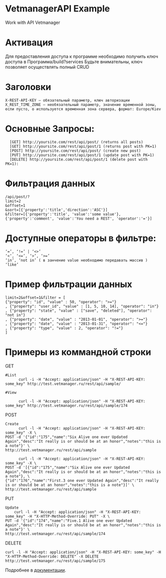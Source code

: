 # VetmanagerAPI Example
Work with API Vetmanager

Активация
=========
Для предоставления доступа к программе необходимо получить ключ доступа в Программа/build?services Будьте внимательны, ключ позволяет осуществлять полный CRUD

Заголовки
=========
    X-REST-API-KEY — обязательный параметр, ключ авторизации
    X_REST_TIME_ZONE — необязательный параметр, значение временной зоны, если пусто, о используется временная зона сервера, формат: Europe/Kiev

Основные Запросы:
================
      [GET] http://yoursite.com/rest/api/post/ (returns all posts) 
      [GET] http://yoursite.com/rest/api/post/1 (returns post with PK=1) 
      [POST] http://yoursite.com/rest/api/post/ (create new post) 
      [PUT] http://yoursite.com/rest/api/post/1 (update post with PK=1) 
      [DELETE] http://yoursite.com/rest/api/post/1 (delete post with PK=1):

# Фильтрация данных
    /api/post/?
    limit=2
    &offset=1
    &sort=[{'property':'title','direction':'ASC'}]
    &filter=[{'property':'title', 'value':'some value'},{'property':'comment', 'value':'You need a REST', 'operator':'='}]
    
Доступные операторы в фильтре:
=============
    
    ‘=’, ‘!=’ | ‘<>’
    ‘<‘, ‘<=’, ‘>’, ‘>=’
    ‘in’, ‘not in’ ( в занчение value необходимо передавать массив )
    ‘like’
    
Пример фильтрации данных
=============
    limit=2&offset=1&filter = [
    {"property": "id", "value" : 50, "operator": ">="}
    , {"property": "user_id", "value" : [1, 5, 10, 14], "operator": "in"}
    , {"property": "state", "value" : ["save", "deleted"], "operator": "not in"}
    , {"property": "date", "value" : "2013-01-01", "operator": ">="}
    , {"property": "date", "value" : "2013-01-31", "operator": "<="}
    , {"property": "type", "value" : 2, "operator": "!="}
    ]
Примеры из коммандной строки
=============
GET

    #List
          curl -i -H "Accept: application/json" -H "X-REST-API-KEY: some_key" http://test.vetmanager.ru/rest/api/sample/
    
    #View
    
          curl -l -H "Accept: application/json" -H "X-REST-API-KEY: some_key" http://test.vetmanager.ru/rest/api/sample/174
POST

    Create
          curl -l -H "Accept: application/json" -H "X-REST-API-KEY: some_key" -X \
    POST -d '{"id":"175","name":"Six Alive one ever Updated Again","desc":"It really is or should be at an honor","notes":"this is a note"}' \
    http://test.vetmanager.ru/rest/api/sample
    
          curl -l -H "Accept: application/json" -H "X-REST-API-KEY: some_key" -X \
    POST -d '[{"id":"175","name":"Six Alive one ever Updated Again","desc":"It really is or should be at an honor","notes":"this is a note"}, \
    {"id":"176","name":"First.3 one ever Updated Again","desc":"It really is or should be at an honor","notes":"this is a note"}]' \
    http://test.vetmanager.ru/rest/api/sample
PUT

    Update
        curl -l -H "Accept: application/json" -H "X-REST-API-KEY: some_key" -H "X-HTTP-Method-Override: PUT" -X \
    PUT -d '{"id":"174","name":"Five.1 Alive one ever Updated Again","desc":"It really is or should be at an honor","notes":"this is a note"}' \
    http://test.vetmanager.ru/rest/api/sample/174
DELETE

    curl -l -H "Accept: application/json" -H "X-REST-API-KEY: some_key" -H "X-HTTP-Method-Override: DELETE" -X DELETE http://test.vetmanager.ru/rest/api/sample/175
    
Подробнее в [документации](https://help.vetmanager.cloud/article/3029).
